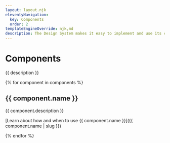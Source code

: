 ```yaml
---
layout: layout.njk
eleventyNavigation:
  key: Components
  order: 2
templateEngineOverride: njk,md
description: The Design System makes it easy to implement and use its components across any framework or no framework at all. We accomplish this by using standardized web platform APIs and Web Components.
---
```


# Components

{{ description }}

{% for component in components %}

## {{ component.name }}

{{ component.description }}

[Learn about how and when to use <span class="visually-hidden">{{ component.name }}</span>]({{ component.name | slug }})

{% endfor %}

